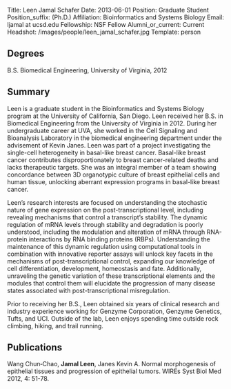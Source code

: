 Title: Leen Jamal Schafer
Date: 2013-06-01
Position: Graduate Student
Position_suffix: (Ph.D.)
Affiliation: Bioinformatics and Systems Biology
Email: ljamal at ucsd.edu
Fellowship: NSF Fellow
Alumni_or_current: Current
Headshot: /images/people/leen_jamal_schafer.jpg
Template: person
<!-- Status: draft -->

## Degrees

B.S. Biomedical Engineering, University of Virginia, 2012<br>

## Summary

Leen is a graduate student in the Bioinformatics and Systems Biology program at the University of California, San Diego.  Leen received her B.S. in Biomedical Engineering from the University of Virginia in 2012. During her undergraduate career at UVA, she worked in the Cell Signaling and Bioanalysis Laboratory in the biomedical engineering department under the advisement of Kevin Janes. Leen was part of a project investigating the single-cell heterogeneity in basal-like breast cancer. Basal-like breast cancer contributes disproportionately to breast cancer-related deaths and lacks therapeutic targets. She was an integral member of a team showing concordance between 3D organotypic culture of breast epithelial cells and human tissue, unlocking aberrant expression programs in basal-like breast cancer.  

Leen’s research interests are focused on understanding the stochastic nature of gene expression on the post-transcriptional level, including revealing mechanisms that control a transcript’s stability. The dynamic regulation of mRNA levels through stability and degradation is poorly understood, including the modulation and alteration of mRNA through RNA-protein interactions by RNA binding proteins (RBPs). Understanding the maintenance of this dynamic regulation using computational tools in combination with innovative reporter assays will unlock key facets in the mechanisms of post-transcriptional control, expanding our knowledge of cell differentiation, development, homeostasis and fate. Additionally, unraveling the genetic variation of these transcriptional elements and the modules that control them will elucidate the progression of many disease states associated with post-transcriptional misregulation.

Prior to receiving her B.S., Leen obtained six years of clinical research and industry experience working for Genzyme Corporation, Genzyme Genetics, Tufts, and UCI. Outside of the lab, Leen enjoys spending time outside rock climbing, hiking, and trail running.

## Publications
Wang Chun‐Chao, **Jamal Leen**, Janes Kevin A. Normal morphogenesis of epithelial tissues and progression of epithelial tumors. WIREs Syst Biol Med 2012, 4: 51-78.
